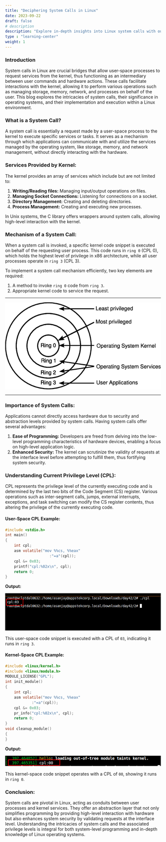 ```yaml
---
title: "Deciphering System Calls in Linux"
date: 2023-09-22
draft: false
# description
description: "Explore in-depth insights into Linux system calls with our comprehensive series of blogs. Delve into the intricacies of syscalls, from their initiation to their interaction with the Linux kernel, uncovering the technical layers and methodologies. Whether you're a seasoned developer or a budding enthusiast, traverse through the realms of system call tables, fast system calls, and more, enhancing your understanding of Linux's core functionalities. Dive deep into the world of system calls, understand varied architectures, and grasp the kernel interactions for optimized software development and enriched knowledge in system-level programming."
type : "learning-center"
weight: 1
---
```


### Introduction
System calls in Linux are crucial bridges that allow user-space processes to request services from the kernel, thus functioning as an intermediary between user commands and hardware actions. These calls facilitate interactions with the kernel, allowing it to perform various operations such as managing storage, memory, network, and processes on behalf of the user. This blog explores the intricacies of system calls, their significance in operating systems, and their implementation and execution within a Linux environment.

### What is a System Call?
A system call is essentially a request made by a user-space process to the kernel to execute specific services or tasks. It serves as a mechanism through which applications can communicate with and utilize the services managed by the operating system, like storage, memory, and network management, without directly interacting with the hardware.

### Services Provided by Kernel:
The kernel provides an array of services which include but are not limited to:
1. **Writing/Reading files:** Managing input/output operations on files.
2. **Managing Socket Connections:** Listening for connections on a socket.
3. **Directory Management:** Creating and deleting directories.
4. **Process Management:** Creating and executing new processes.

In Unix systems, the C library offers wrappers around system calls, allowing high-level interaction with the kernel.

### Mechanism of a System Call:
When a system call is invoked, a specific kernel code snippet is executed on behalf of the requesting user process. This code runs in `ring 0` (CPL 0), which holds the highest level of privilege in x86 architecture, while all user processes operate in `ring 3` (CPL 3). 

To implement a system call mechanism efficiently, two key elements are required:
1. A method to invoke `ring 0` code from `ring 3`.
2. Appropriate kernel code to service the request.

-----


![](./The-x86-privilege-level-architecture.png)


----


### Importance of System Calls:
Applications cannot directly access hardware due to security and abstraction levels provided by system calls. Having system calls offer several advantages:
1. **Ease of Programming:** Developers are freed from delving into the low-level programming characteristics of hardware devices, enabling a focus on high-level application logic.
2. **Enhanced Security:** The kernel can scrutinize the validity of requests at the interface level before attempting to fulfill them, thus fortifying system security.

### Understanding Current Privilege Level (CPL):
CPL represents the privilege level of the currently executing code and is determined by the last two bits of the Code Segment (CS) register. Various operations such as inter-segment calls, jumps, external interrupts, exceptions, and task switching can modify the CS register contents, thus altering the privilege of the currently executing code.

#### User-Space CPL Example:
```c
#include <stdio.h>
int main()
{
    int cpl;
    asm volatile("mov %%cs, %%eax"
                    :"=a"(cpl));
    cpl &= 0x03;
    printf("cpl:%02x\n", cpl);
    return 0;
}
```
**Output:** 

![](./current_cpl.png)

This user-space code snippet is executed with a CPL of `03`, indicating it runs in `ring 3`.

#### Kernel-Space CPL Example:
```c
#include <linux/kernel.h>
#include <linux/module.h>
MODULE_LICENSE("GPL");
int init_module()
{
    int cpl;
    asm volatile("mov %%cs, %%eax"
            :"=a"(cpl));
    cpl &= 0x03;
    pr_info("cpl:%02x\n", cpl);
    return 0;
}
void cleanup_module()
{
}
```
**Output:** 

![](./kernel_cpl.png)

This kernel-space code snippet operates with a CPL of `00`, showing it runs in `ring 0`.

### Conclusion:
System calls are pivotal in Linux, acting as conduits between user processes and kernel services. They offer an abstraction layer that not only simplifies programming by providing high-level interaction with hardware but also enhances system security by validating requests at the interface level. Understanding the intricacies of system calls and the associated privilege levels is integral for both system-level programming and in-depth knowledge of Linux operating systems.
